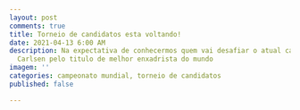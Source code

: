 ```yaml
---
layout: post
comments: true
title: Torneio de candidatos esta voltando!
date: 2021-04-13 6:00 AM
description: Na expectativa de conhecermos quem vai desafiar o atual campeão Magnus
  Carlsen pelo titulo de melhor enxadrista do mundo
imagem: ''
categories: campeonato mundial, torneio de candidatos
published: false

---
```

